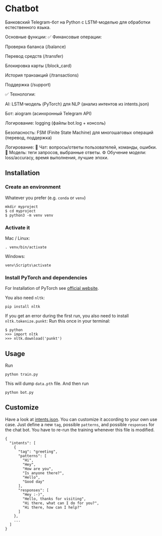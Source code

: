# Chatbot  
Банковский Telegram-бот на Python с LSTM-моделью для обработки естественного языка.

Основные функции:
✅ Финансовые операции:

Проверка баланса (/balance)

Перевод средств (/transfer)

Блокировка карты (/block_card)

История транзакций (/transactions)

Поддержка (/support)

✅ Технологии:

AI: LSTM-модель (PyTorch) для NLP (анализ интентов из intents.json)

Бот: aiogram (асинхронный Telegram API)

Логирование: logging (файлы bot.log + консоль)

Безопасность: FSM (Finite State Machine) для многошаговых операций (перевод, поддержка)

Логирование:
📝 Чат: вопросы/ответы пользователей, команды, ошибки.
🤖 Модель: теги запросов, выбранные ответы.
⚙ Обучение модели: loss/accuracy, время выполнения, лучшие эпохи.


## Installation

### Create an environment
Whatever you prefer (e.g. `conda` or `venv`)
```console
mkdir myproject
$ cd myproject
$ python3 -m venv venv
```

### Activate it
Mac / Linux:
```console
. venv/bin/activate
```
Windows:
```console
venv\Scripts\activate
```
### Install PyTorch and dependencies

For Installation of PyTorch see [official website](https://pytorch.org/).

You also need `nltk`:
 ```console
pip install nltk
 ```

If you get an error during the first run, you also need to install `nltk.tokenize.punkt`:
Run this once in your terminal:
 ```console
$ python
>>> import nltk
>>> nltk.download('punkt')
```

## Usage
Run
```console
python train.py
```
This will dump `data.pth` file. And then run
```console
python bot.py
```
## Customize
Have a look at [intents.json](intents.json). You can customize it according to your own use case. Just define a new `tag`, possible `patterns`, and possible `responses` for the chat bot. You have to re-run the training whenever this file is modified.
```console
{
  "intents": [
    {
      "tag": "greeting",
      "patterns": [
        "Hi",
        "Hey",
        "How are you",
        "Is anyone there?",
        "Hello",
        "Good day"
      ],
      "responses": [
        "Hey :-)",
        "Hello, thanks for visiting",
        "Hi there, what can I do for you?",
        "Hi there, how can I help?"
      ]
    },
    ...
  ]
}
```

